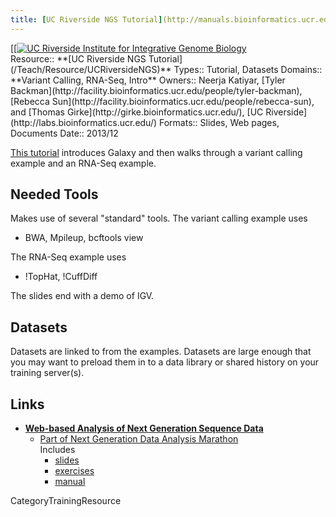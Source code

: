 ```yaml
---
title: [UC Riverside NGS Tutorial](http://manuals.bioinformatics.ucr.edu/workshops/dec-12-16-2013)
---
```

<div class='center'>
[[<a href='http://manuals.bioinformatics.ucr.edu/workshops/dec-12-16-2013'><img src='/UCR_IIGB_Logo.png' alt='UC Riverside Institute for Integrative Genome Biology'  /></a>
</div>





<div class='deploymentbox'>
 Resource:: **[UC Riverside NGS Tutorial](/Teach/Resource/UCRiversideNGS)**
 Types:: Tutorial, Datasets
 Domains:: **Variant Calling, RNA-Seq, Intro** 
 Owners:: Neerja Katiyar,  [Tyler Backman](http://facility.bioinformatics.ucr.edu/people/tyler-backman), [Rebecca Sun](http://facility.bioinformatics.ucr.edu/people/rebecca-sun), and [Thomas Girke](http://girke.bioinformatics.ucr.edu/), [UC Riverside](http://labs.bioinformatics.ucr.edu/)
 Formats:: Slides, Web pages, Documents
 Date:: 2013/12
</div>

[This tutorial](http://manuals.bioinformatics.ucr.edu/workshops/dec-12-16-2013) introduces Galaxy and then walks through a variant calling example and an RNA-Seq example.


## Needed Tools

Makes use of several "standard" tools.  The variant calling example uses

* BWA, Mpileup, bcftools view

The RNA-Seq example uses

* !TopHat, !CuffDiff

The slides end with a demo of IGV.


## Datasets

Datasets are linked to from the examples.  Datasets are large enough that you may want to preload them in to a data library or shared history on your training server(s).

## Links

* **[Web-based Analysis of Next Generation Sequence Data](http://manuals.bioinformatics.ucr.edu/workshops/dec-12-16-2013)**
  * [Part of Next Generation Data Analysis Marathon](http://manuals.bioinformatics.ucr.edu/workshops/dec-12-16-2013)<br />Includes 
    * [slides](http://biocluster.ucr.edu/~nkatiyar/Galaxy_workshop/Slides/Galaxy_workshop_2013.pdf)
    * [exercises](http://biocluster.ucr.edu/~nkatiyar/Galaxy_workshop/Exercises/Galaxy_workshop_exercises_2013.pdf)
    * [manual](http://manuals.bioinformatics.ucr.edu/home/gui-ngs-analysis)

CategoryTrainingResource
